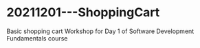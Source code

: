 # 20211201---ShoppingCart
Basic shopping cart
Workshop for Day 1 of Software Development Fundamentals course
